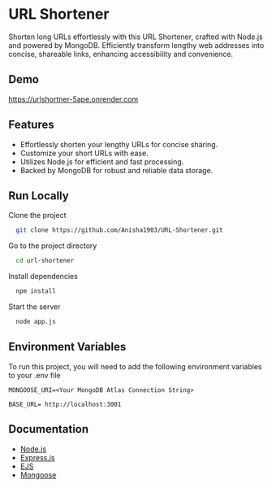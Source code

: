 
# URL Shortener

Shorten long URLs effortlessly with this URL Shortener, crafted with Node.js and powered by MongoDB. Efficiently transform lengthy web addresses into concise, shareable links, enhancing accessibility and convenience.

## Demo

https://urlshortner-5ape.onrender.com

## Features

- Effortlessly shorten your lengthy URLs for concise sharing.
- Customize your short URLs with ease.
- Utilizes Node.js for efficient and fast processing.
- Backed by MongoDB for robust and reliable data storage.

## Run Locally

Clone the project

```bash
  git clone https://github.com/Anisha1903/URL-Shortener.git
```

Go to the project directory

```bash
  cd url-shortener
```

Install dependencies

```bash
  npm install
```

Start the server

```bash
  node app.js
```

## Environment Variables

To run this project, you will need to add the following environment variables to your .env file

`MONGOOSE_URI=<Your MongoDB Atlas Connection String>`

`BASE_URL= http://localhost:3001`

## Documentation

- [Node.js](https://nodejs.org/en/docs/) 
- [Express.js](https://expressjs.com/)
- [EJS](https://ejs.co/#docs)
- [Mongoose](https://mongoosejs.com/docs/guide.html)